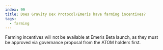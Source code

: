 ```yaml
---
index: 99
title: Does Gravity Dex Protocol/Emeris have farming incentives?
tags: 
  - farming
---
```


Farming incentives will not be available at Emeris Beta launch, as they must be approved via governance proposal from the ATOM holders first.
